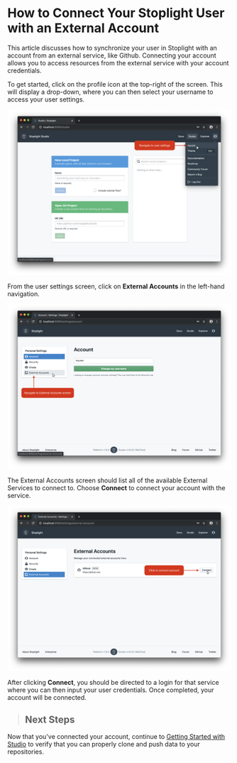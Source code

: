 # How to Connect Your Stoplight User with an External Account

This article discusses how to synchronize your user in Stoplight with an account from an external service, like Github. Connecting your account allows you to access resources from the external service with your account credentials.

To get started, click on the profile icon at the top-right of the screen. This will display a drop-down, where you can then select your username to access your user settings.

![Image](../../../assets/images/StoplightExternalAccount-MyUser.png)

From the user settings screen, click on **External Accounts** in the left-hand navigation.


![Image](../../../assets/images/StoplightExternalAccounts-SettingsLocation.png)


The External Accounts screen should list all of the available External Services to connect to. Choose **Connect** to connect your account with the service.

![Image](../../../assets/images/StoplightExternalAccount-Connect.png)

After clicking **Connect**, you should be directed to a login for that service where you can then input your user credentials. Once completed, your account will be connected.

<!--theme: success-->
> ## Next Steps
Now that you've connected your account, continue to [Getting Started with Studio](https://support.stoplight.io/hc/en-us/articles/360037246471) to verify that you can properly clone and push data to your repositories.